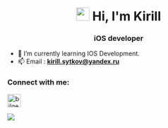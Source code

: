 <h1 align="center"><img src="https://user-images.githubusercontent.com/30414956/161528453-4883812b-9653-4dea-82ce-d861bbf28d26.gif" width="30" />   Hi, I'm Kirill</h1>
<h3 align="center">iOS developer</h3>


- 🌱 I’m currently learning IOS Development.
- 📫 Email :  **kirill.sytkov@yandex.ru**

<h3 align="left">Connect with me:</h3>
<p style="text-align:left">
<a href="https://www.linkedin.com/in/kirill-sytkov-253590233/" target="blank"><img align="center" src="https://velanovascular.com/wp-content/uploads/2020/06/LinkedIn.png" alt="bilgecakar" height="30" width="30" /></a>
</p>
<img src= "https://user-images.githubusercontent.com/30414956/161530265-4fed5300-560e-4493-91a3-75225b1e4b43.gif" />


